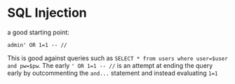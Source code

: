# SQL Injection

a good starting point:

```
admin' OR 1=1 -- //
```

This is good against queries such as `SELECT * from users where user=$user and pw=$pw`.
The early `' OR 1=1 -- //` is an attempt at ending the query early by outcommenting the `and...` statement and instead evaluating `1=1`

